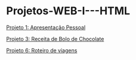 # Projetos-WEB-I---HTML


[Projeto 1: Apresentação Pessoal](https://github.com/ByJoao1/Projetos-WEB-I---HTML/tree/main/Projeto1)

[Projeto 3: Receita de Bolo de Chocolate](https://github.com/ByJoao1/Projetos-WEB-I---HTML/tree/main/Projeto3)



[Projeto 6: Roteiro de viagens](https://github.com/ByJoao1/Projetos-WEB-I---HTML/tree/main/Projeto6)
